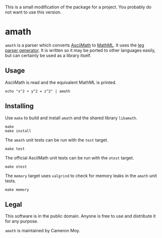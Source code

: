 This is a small modification of the package for a project.  You probably do not want to use this version.

# amath



`amath` is a parser which converts [AsciiMath] to [MathML]. It uses the
[leg parser generator][peg]. It is written so it may be ported to other
languages easily, but can certainly be used as a library itself.

## Usage

AsciiMath is read and the equivalent MathML is printed.

	echo "x^2 + y^2 = z^2" | amath

## Installing

Use `make` to build and install `amath` and the shared library `libamath`.

	make
	make install

The `amath` unit tests can be run with the `test` target.

	make test

The official AsciiMath unit tests can be run with the `otest` target.

	make otest

The `memory` target uses `valgrind` to check for memory leaks in the
`amath` unit tests.

	make memory

## Legal

This software is in the public domain. Anyone is free to use and
distribute it for any purpose.

`amath` is maintained by Cameron Moy.

[AsciiMath]: http://asciimath.org
[MathML]: https://www.w3.org/TR/MathML
[peg]: http://piumarta.com/software/peg/
